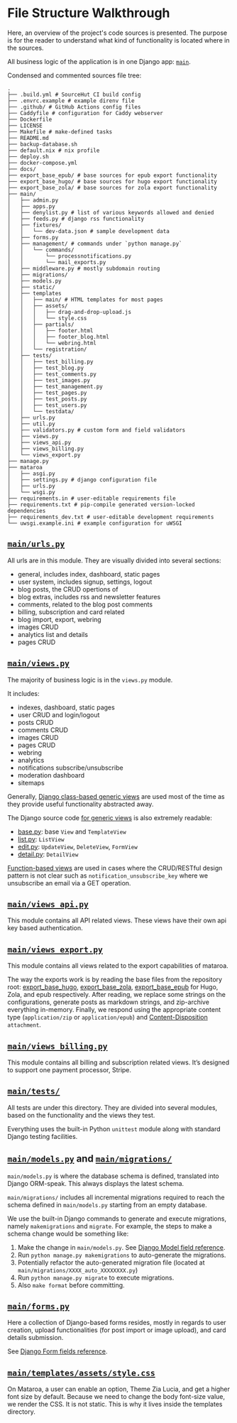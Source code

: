 # File Structure Walkthrough

Here, an overview of the project's code sources is presented. The purpose is
for the reader to understand what kind of functionality is located where in
the sources.

All business logic of the application is in one Django app: [`main`](/main).

Condensed and commented sources file tree:

```
.
├── .build.yml # SourceHut CI build config
├── .envrc.example # example direnv file
├── .github/ # GitHub Actions config files
├── Caddyfile # configuration for Caddy webserver
├── Dockerfile
├── LICENSE
├── Makefile # make-defined tasks
├── README.md
├── backup-database.sh
├── default.nix # nix profile
├── deploy.sh
├── docker-compose.yml
├── docs/
├── export_base_epub/ # base sources for epub export functionality
├── export_base_hugo/ # base sources for hugo export functionality
├── export_base_zola/ # base sources for zola export functionality
├── main/
│   ├── admin.py
│   ├── apps.py
│   ├── denylist.py # list of various keywords allowed and denied
│   ├── feeds.py # django rss functionality
│   ├── fixtures/
│   │   └── dev-data.json # sample development data
│   ├── forms.py
│   ├── management/ # commands under `python manage.py`
│   │   └── commands/
│   │       └── processnotifications.py
│   │       └── mail_exports.py
│   ├── middleware.py # mostly subdomain routing
│   ├── migrations/
│   ├── models.py
│   ├── static/
│   ├── templates
│   │   ├── main/ # HTML templates for most pages
│   │   ├── assets/
│   │   │   ├── drag-and-drop-upload.js
│   │   │   └── style.css
│   │   ├── partials/
│   │   │   ├── footer.html
│   │   │   ├── footer_blog.html
│   │   │   └── webring.html
│   │   └── registration/
│   ├── tests/
│   │   ├── test_billing.py
│   │   ├── test_blog.py
│   │   ├── test_comments.py
│   │   ├── test_images.py
│   │   ├── test_management.py
│   │   ├── test_pages.py
│   │   ├── test_posts.py
│   │   ├── test_users.py
│   │   └── testdata/
│   ├── urls.py
│   ├── util.py
│   ├── validators.py # custom form and field validators
│   ├── views.py
│   ├── views_api.py
│   ├── views_billing.py
│   └── views_export.py
├── manage.py
├── mataroa
│   ├── asgi.py
│   ├── settings.py # django configuration file
│   ├── urls.py
│   └── wsgi.py
├── requirements.in # user-editable requirements file
├── requirements.txt # pip-compile generated version-locked dependencies
├── requirements_dev.txt # user-editable development requirements
└── uwsgi.example.ini # example configuration for uWSGI
```

## [`main/urls.py`](/main/urls.py)

All urls are in this module. They are visually divided into several sections:

* general, includes index, dashboard, static pages
* user system, includes signup, settings, logout
* blog posts, the CRUD opertions of
* blog extras, includes rss and newsletter features
* comments, related to the blog post comments
* billing, subscription and card related
* blog import, export, webring
* images CRUD
* analytics list and details
* pages CRUD

## [`main/views.py`](/main/views.py)

The majority of business logic is in the `views.py` module.

It includes:

* indexes, dashboard, static pages
* user CRUD and login/logout
* posts CRUD
* comments CRUD
* images CRUD
* pages CRUD
* webring
* analytics
* notifications subscribe/unsubscribe
* moderation dashboard
* sitemaps

Generally,
[Django class-based generic views](https://docs.djangoproject.com/en/3.2/topics/class-based-views/generic-display/)
are used most of the time as they provide useful functionality abstracted away.

The Django source code [for generic views](https://github.com/django/django/tree/main/django/views/generic)
is also extremely readable:

* [base.py](https://github.com/django/django/blob/main/django/views/generic/base.py): base `View` and `TemplateView`
* [list.py](https://github.com/django/django/blob/main/django/views/generic/list.py): `ListView`
* [edit.py](https://github.com/django/django/blob/main/django/views/generic/edit.py): `UpdateView`, `DeleteView`, `FormView`
* [detail.py](https://github.com/django/django/blob/main/django/views/generic/detail.py): `DetailView`

[Function-based views](https://docs.djangoproject.com/en/3.2/intro/tutorial01/#write-your-first-view)
are used in cases where the CRUD/RESTful design pattern is not clear such as
`notification_unsubscribe_key` where we unsubscribe an email via a GET operation.

## [`main/views_api.py`](/main/views_api.py)

This module contains all API related views. These views have their own
api key based authentication.

## [`main/views_export.py`](/main/views_export.py)

This module contains all views related to the export capabilities of mataroa.

The way the exports work is by reading the base files from the repository root:
[export_base_hugo](export_base_hugo/), [export_base_zola](export_base_zola/),
[export_base_epub](export_base_epub/) for Hugo, Zola, and epub respectively.
After reading, we replace some strings on the configurations, generate posts
as markdown strings, and zip-archive everything in-memory. Finally, we respond
using the appropriate content type (`application/zip` or `application/epub`) and
[Content-Disposition](https://developer.mozilla.org/en-US/docs/Web/HTTP/Headers/Content-Disposition)
`attachment`.

## [`main/views_billing.py`](/main/views_billing.py)

This module contains all billing and subscription related views. It’s designed to
support one payment processor, Stripe.

## [`main/tests/`](/main/tests/)

All tests are under this directory. They are divided into several modules,
based on the functionality and the views they test.

Everything uses the built-in Python `unittest` module along with standard
Django testing facilities.

## [`main/models.py`](/main/models.py) and [`main/migrations/`](/main/migrations/)

`main/models.py` is where the database schema is defined, translated into
Django ORM-speak. This always displays the latest schema.

`main/migrations/` includes all incremental migrations required to reach
the schema defined in `main/models.py` starting from an empty database.

We use the built-in Django commands to generate and execute migrations, namely
`makemigrations` and `migrate`. For example, the steps to make a schema change
would be something like:

1. Make the change in `main/models.py`. See
[Django Model field reference](https://docs.djangoproject.com/en/3.2/ref/models/fields/).
1. Run `python manage.py makemigrations` to auto-generate the migrations.
1. Potentially refactor the auto-generated migration file (located at `main/migrations/XXXX_auto_XXXXXXXX.py`)
1. Run `python manage.py migrate` to execute migrations.
1. Also `make format` before committing.

## [`main/forms.py`](/main/forms.py)

Here a collection of Django-based forms resides, mostly in regards to user creation,
upload functionalities (for post import or image upload), and card details
submission.

See [Django Form fields reference](https://docs.djangoproject.com/en/3.2/ref/forms/fields/).

## [`main/templates/assets/style.css`](main/templates/assets/style.css)

On Mataroa, a user can enable an option, Theme Zia Lucia, and get a higher font
size by default. Because we need to change the body font-size value, we render
the CSS. It is not static. This is why it lives inside the templates directory.
